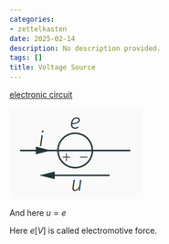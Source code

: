 ```yaml
---
categories:
- zettelkasten
date: 2025-02-14
description: No description provided.
tags: []
title: Voltage Source
---
```


[electronic circuit](electronic%20circuit)

![Pasted image 20221026205842](attachments/Pasted%20image%2020221026205842.png)

And here $u=e$

Here $e[V]$ is called electromotive force.
